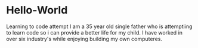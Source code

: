 # Hello-World
Learning to code attempt
I am a 35 year old single father who is attemptiing to learn code so i can provide a better life for my child.
I have worked in over six industry's while enjoying building my own computeres.
